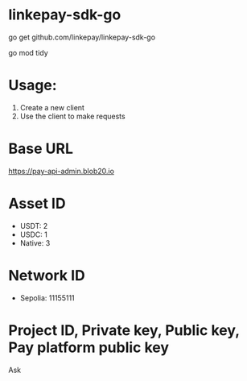# linkepay-sdk-go

go get github.com/linkepay/linkepay-sdk-go

go mod tidy

# Usage:

1. Create a new client
2. Use the client to make requests

# Base URL

https://pay-api-admin.blob20.io


# Asset ID

- USDT: 2
- USDC: 1
- Native: 3

# Network ID

- Sepolia: 11155111

# Project ID, Private key, Public key, Pay platform public key
Ask
